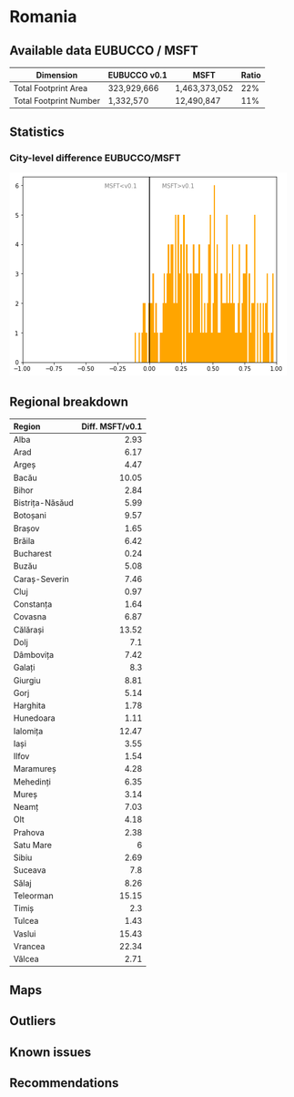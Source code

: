 
# Romania
## Available data EUBUCCO / MSFT

| Dimension    | EUBUCCO v0.1 | MSFT | Ratio |
| -------- | ------- | ------- | ------- |
|Total Footprint Area|323,929,666|1,463,373,052|22%|
|Total Footprint Number|1,332,570|12,490,847|11%|


## Statistics

### City-level difference EUBUCCO/MSFT 
 ![City-level difference EUBUCCO/MSFT](../imgs/city_diff/romania_city_diff.png)

## Regional breakdown

| Region          |   Diff. MSFT/v0.1 |
|:----------------|------------------:|
| Alba            |              2.93 |
| Arad            |              6.17 |
| Argeș           |              4.47 |
| Bacău           |             10.05 |
| Bihor           |              2.84 |
| Bistrița-Năsăud |              5.99 |
| Botoșani        |              9.57 |
| Brașov          |              1.65 |
| Brăila          |              6.42 |
| Bucharest       |              0.24 |
| Buzău           |              5.08 |
| Caraș-Severin   |              7.46 |
| Cluj            |              0.97 |
| Constanța       |              1.64 |
| Covasna         |              6.87 |
| Călărași        |             13.52 |
| Dolj            |              7.1  |
| Dâmbovița       |              7.42 |
| Galați          |              8.3  |
| Giurgiu         |              8.81 |
| Gorj            |              5.14 |
| Harghita        |              1.78 |
| Hunedoara       |              1.11 |
| Ialomița        |             12.47 |
| Iași            |              3.55 |
| Ilfov           |              1.54 |
| Maramureș       |              4.28 |
| Mehedinți       |              6.35 |
| Mureș           |              3.14 |
| Neamț           |              7.03 |
| Olt             |              4.18 |
| Prahova         |              2.38 |
| Satu Mare       |              6    |
| Sibiu           |              2.69 |
| Suceava         |              7.8  |
| Sălaj           |              8.26 |
| Teleorman       |             15.15 |
| Timiș           |              2.3  |
| Tulcea          |              1.43 |
| Vaslui          |             15.43 |
| Vrancea         |             22.34 |
| Vâlcea          |              2.71 |

## Maps
## Outliers
## Known issues
## Recommendations
